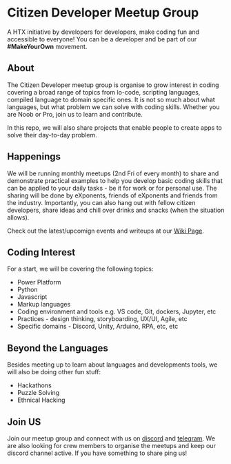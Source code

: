 # Citizen Developer Meetup Group
A HTX initiative by developers for developers, make coding fun and accessible to everyone! You can be a developer and be part of our **#MakeYourOwn** movement.

## About
The Citizen Developer meetup group is organise to grow interest in coding covering a broad range of topics from lo-code, scripting languages, compiled language to domain specific ones. It is not so much about what languages, but what problem we can solve with coding skills. Whether you are Noob or Pro, join us to learn and contribute.

In this repo, we will also share projects that enable people to create apps to solve their day-to-day problem.

## Happenings
We will be running monthly meetups (2nd Fri of every month) to share and demonstrate practical examples to help you develop basic coding skills that can be applied to your daily tasks - be it for work or for personal use. The sharing will be done by eXponents, friends of eXponents and friends from the industry. Importantly, you can also hang out with fellow citizen developers, share ideas and chill over drinks and snacks (when the situation allows).

Check out the latest/upcomign events and writeups at our [Wiki Page](https://github.com/htxsg/citizendeveloper/wiki).


## Coding Interest
For a start, we will be covering the following topics:
- Power Platform 
- Python
- Javascript
- Markup languages
- Coding environment and tools e.g. VS code, Git, dockers, Jupyter, etc
- Practices - design thinking, storyboarding, UX/UI, Agile, etc
- Specific domains - Discord, Unity, Arduino, RPA, etc, etc 

## Beyond the Languages
Besides meeting up to learn about languages and developments tools, we will also be doing other fun stuff:
- Hackathons
- Puzzle Solving
- Ethnical Hacking
 

## Join US
Join our meetup group and connect with us on [discord](https://discord.gg/DRC96Rhb9r) and [telegram](https://t.me/joinchat/rUHXcbhbFjM1ODA1). We are also looking for crew members to organise the meetups and keep our discord channel active. If you have something to share ping us!
